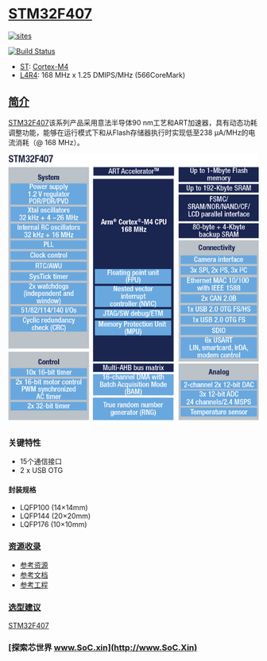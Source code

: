 ﻿# [STM32F407](https://github.com/SoCXin/STM32F407)

[![sites](http://182.61.61.133/link/resources/SoC.png)](http://www.SoC.Xin)

[![Build Status](https://github.com/SoCXin/STM32F407/workflows/src/badge.svg)](https://github.com/SoCXin/STM32F407/actions/workflows/src.yml)

* [ST](https://www.st.com/zh/): [Cortex-M4](https://github.com/SoCXin/Cortex)
* [L4R4](https://github.com/SoCXin/Level): 168 MHz x 1.25 DMIPS/MHz (566CoreMark)

## [简介](https://github.com/SoCXin/STM32F407/wiki)

[STM32F407](https://github.com/SoCXin/STM32F407)该系列产品采用意法半导体90 nm工艺和ART加速器，具有动态功耗调整功能，能够在运行模式下和从Flash存储器执行时实现低至238 µA/MHz的电流消耗（@ 168 MHz）。

[![sites](docs/STM32F407.png)](https://www.st.com/zh/microcontrollers-microprocessors/stm32f407-417.html)

### 关键特性

* 15个通信接口
* 2 x USB OTG

#### 封装规格

* LQFP100 (14×14mm)
* LQFP144 (20×20mm)
* LQFP176 (10×10mm)


### [资源收录](https://github.com/SoCXin)

* [参考资源](src/)
* [参考文档](docs/)
* [参考工程](project/)

### [选型建议](https://github.com/SoCXin)

[STM32F407](https://github.com/SoCXin/STM32F407)

### [探索芯世界 www.SoC.xin](http://www.SoC.Xin)
